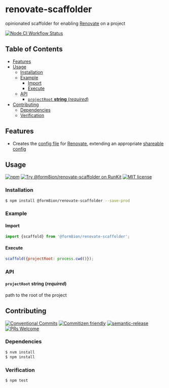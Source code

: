 # renovate-scaffolder

opinionated scaffolder for enabling [Renovate](https://renovate.whitesourcesoftware.com/)
on a project

<!--status-badges start -->

[![Node CI Workflow Status][github-actions-ci-badge]][github-actions-ci-link]

<!--status-badges end -->

## Table of Contents

* [Features](#features)
* [Usage](#usage)
  * [Installation](#installation)
  * [Example](#example)
    * [Import](#import)
    * [Execute](#execute)
  * [API](#api)
    * [`projectRoot` __string__ (_required_)](#projectroot-string-required)
* [Contributing](#contributing)
  * [Dependencies](#dependencies)
  * [Verification](#verification)

## Features

* Creates the [config file](https://docs.renovatebot.com/configuration-options/)
  for [Renovate](https://renovate.whitesourcesoftware.com/), extending an
  appropriate [shareable config](https://docs.renovatebot.com/config-presets/#github-hosted-presets)

## Usage

<!--consumer-badges start -->

[![npm][npm-badge]][npm-link]
[![Try @form8ion/renovate-scaffolder on RunKit][runkit-badge]][runkit-link]
[![MIT license][license-badge]][license-link]

<!--consumer-badges end -->

### Installation

```sh
$ npm install @form8ion/renovate-scaffolder --save-prod
```

### Example

#### Import

```javascript
import {scaffold} from '@form8ion/renovate-scaffolder';
```

#### Execute

```javascript
scaffold({projectRoot: process.cwd()});
```

### API

#### `projectRoot` __string__ (_required_)

path to the root of the project

## Contributing

<!--contribution-badges start -->

[![Conventional Commits][commit-convention-badge]][commit-convention-link]
[![Commitizen friendly][commitizen-badge]][commitizen-link]
[![semantic-release][semantic-release-badge]][semantic-release-link]
[![PRs Welcome][PRs-badge]][PRs-link]

<!--contribution-badges end -->

### Dependencies

```sh
$ nvm install
$ npm install
```

### Verification

```sh
$ npm test
```

[npm-link]: https://www.npmjs.com/package/@form8ion/renovate-scaffolder

[npm-badge]: https://img.shields.io/npm/v/@form8ion/renovate-scaffolder.svg

[runkit-link]: https://npm.runkit.com/@form8ion/renovate-scaffolder

[runkit-badge]: https://badge.runkitcdn.com/@form8ion/renovate-scaffolder.svg

[license-link]: LICENSE

[license-badge]: https://img.shields.io/github/license/form8ion/renovate-scaffolder.svg

[commit-convention-link]: https://conventionalcommits.org

[commit-convention-badge]: https://img.shields.io/badge/Conventional%20Commits-1.0.0-yellow.svg

[commitizen-link]: http://commitizen.github.io/cz-cli/

[commitizen-badge]: https://img.shields.io/badge/commitizen-friendly-brightgreen.svg

[semantic-release-link]: https://github.com/semantic-release/semantic-release

[semantic-release-badge]: https://img.shields.io/badge/%20%20%F0%9F%93%A6%F0%9F%9A%80-semantic--release-e10079.svg

[PRs-link]: http://makeapullrequest.com

[PRs-badge]: https://img.shields.io/badge/PRs-welcome-brightgreen.svg

[github-actions-ci-link]: https://github.com/form8ion/renovate-scaffolder/actions?query=workflow%3A%22Node.js+CI%22+branch%3Amaster

[github-actions-ci-badge]: https://github.com/form8ion/renovate-scaffolder/workflows/Node.js%20CI/badge.svg
